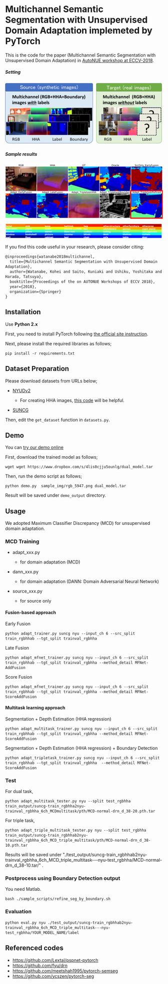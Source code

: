 # Multichannel Semantic Segmentation with Unsupervised Domain Adaptation implemeted by PyTorch

This is the code for the paper (Multichannel Semantic Segmentation with Unsupervised Domain Adaptation) in [AutoNUE workshop at ECCV-2018](http://cvit.iiit.ac.in/autonue2018/).

##### Setting
![setting](_static/suncg_nyu_setting.png)

##### Sample results
![result](_static/result.png)


If you find this code useful in your research, please consider citing:
```
@inproceedings{watanabe2018multichannel,
  title={Multichannel Semantic Segmentation with Unsupervised Domain Adaptation},
  author={Watanabe, Kohei and Saito, Kuniaki and Ushiku, Yoshitaka and Harada, Tatsuya},
  booktitle={Proceedings of the on AUTONUE Workshops of ECCV 2018},
  year={2018},
  organization={Springer}
}
```

## Installation
Use **Python 2.x**

First, you need to install PyTorch following [the official site instruction](http://pytorch.org/).

Next, please install the required libraries as follows;
```
pip install -r requirements.txt
```


## Dataset Preparation
Please download datasets from URLs below;

- [NYUDv2](https://cs.nyu.edu/~silberman/datasets/nyu_depth_v2.html)
    - For creating HHA images, [this code](https://github.com/s-gupta/rcnn-depth/issues/36) will be helpful.
    
- [SUNCG](http://3dvision.princeton.edu/projects/2016/PBRS/)


Then, edit the `get_dataset` function in `datasets.py`.


## Demo

You can [try our demo online](https://multichannel-uda-demo.herokuapp.com/)


First, download the trained model as follows;
```
wget wget https://www.dropbox.com/s/4lis0cjju5ounlg/dual_model.tar
```


Then, run the demo script as follows;

```
python demo.py  sample_img/rgb_5947.png dual_model.tar
```

Result will be saved under `demo_output` directory.


## Usage
We adopted Maximum Classifier Discrepancy (MCD) for unsupervised domain adaptation.


### MCD Training

- adapt_xxx.py
    - for domain adaptation (MCD)
- dann_xxx.py
    - for domain adaptation (DANN: Domain Adversarial Neural Network)  

- source_xxx.py
    - for source only
    


#### Fusion-based approach
Early Fusion
```
python adapt_trainer.py suncg nyu --input_ch 6 --src_split train_rgbhhab --tgt_split trainval_rgbhha
```

Late Fusion
```
python adapt_mfnet_trainer.py suncg nyu --input_ch 6 --src_split train_rgbhhab --tgt_split trainval_rgbhha --method_detail MFNet-AddFusion
```
Score Fusion
```
python adapt_mfnet_trainer.py suncg nyu --input_ch 6 --src_split train_rgbhhab --tgt_split trainval_rgbhha --method_detail MFNet-ScoreAddFusion
```

#### Multitask learning approach

Segmentation + Depth Estimation (HHA regression)
```
python adapt_multitask_trainer.py suncg nyu --input_ch 6 --src_split train_rgbhhab --tgt_split trainval_rgbhha --method_detail MFNet-ScoreAddFusion
```


Segmentation + Depth Estimation (HHA regression) + Boundary Detection
```
python adapt_tripletask_trainer.py suncg nyu --input_ch 6 --src_split train_rgbhhab --tgt_split trainval_rgbhha  --method_detail MFNet-ScoreAddFusion
```


### Test
For dual task,
```
python adapt_multitask_tester.py nyu --split test_rgbhha train_output/suncg-train_rgbhha2nyu-trainval_rgbhha_6ch_MCDmultitask/pth/MCD-normal-drn_d_38-20.pth.tar
```

For triple task,

```
python adapt_triple_multitask_tester.py nyu --split test_rgbhha train_output/suncg-train_rgbhhab2nyu-trainval_rgbhha_6ch_MCD_triple_multitask/pth/MCD-normal-drn_d_38-10.pth.tar
```

Results will be saved under "./test_output/suncg-train_rgbhhab2nyu-trainval_rgbhha_6ch_MCD_triple_multitask---nyu-test_rgbhha/MCD-normal-drn_d_38-10.tar/" .

### Postprocess using Boundary Detection output
You need Matlab.

```
bash ./sample_scripts/refine_seg_by_boundary.sh
```


### Evaluation

```
python eval.py nyu ./test_output/suncg-train_rgbhhab2nyu-trainval_rgbhha_6ch_MCD_triple_multitask---nyu-test_rgbhha/YOUR_MODEL_NAME/label
```


## Referenced codes
- https://github.com/Lextal/pspnet-pytorch
- https://github.com/fyu/drn
- https://github.com/meetshah1995/pytorch-semseg
- https://github.com/ycszen/pytorch-seg
